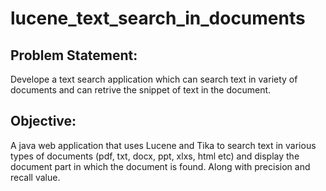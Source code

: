 # lucene_text_search_in_documents
Problem Statement:
-----------
Develope a text search application which can search text in variety of documents and can retrive the snippet of text in the document. 

Objective:
-------------
A java web application that uses Lucene and Tika to search text in various types of documents (pdf, txt, docx, ppt, xlxs, html etc) and display the document part in which the document is found. Along with precision and recall value.

